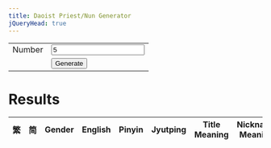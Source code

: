 ```yaml
---
title: Daoist Priest/Nun Generator
jQueryHead: true
---
```


<table>
	<tr>
		<td>Number</td>
		<td><input class="spinner" id="GenerateNumber" min="1" max="50" value="5"></td>
	</tr>
	<tr><td></td><td><button onclick="GenerateName()">Generate</button></td></tr>
</table>

# Results

<table id="ResultsTable">
<thead>
<tr>
	<th style="text-align:center">繁</th>
	<th style="text-align:center">简</th>
	<th style="text-align:center">Gender</th>
	<th>English</th>
	<th>Pinyin</th>
	<th>Jyutping</th>
	<th>Title Meaning</th>
	<th>Nickname Meaning</th>
</tr>
</thead>
<tbody>
</tbody>
</table>

<script src="{{ 'DaoistGenerator.js?v=' | append: site.github.build_revision }}"></script>

<script>
$(document).ready(function() {
	//Get Titles_Daoist Data
	$.get(
		"{{ 'JSONs/Titles_Daoist.json?v=' | append: site.github.build_revision }}"
		,function(data){
			Titles_Daoist = $(data);
		}
	);

	//Get Nicknames_Daoist Data
	$.get(
		"{{ 'JSONs/Nicknames_Daoist.json?v=' | append: site.github.build_revision }}"
		,function(data){
			Nicknames_Daoist = $(data);
		}
	);
});
</script>
